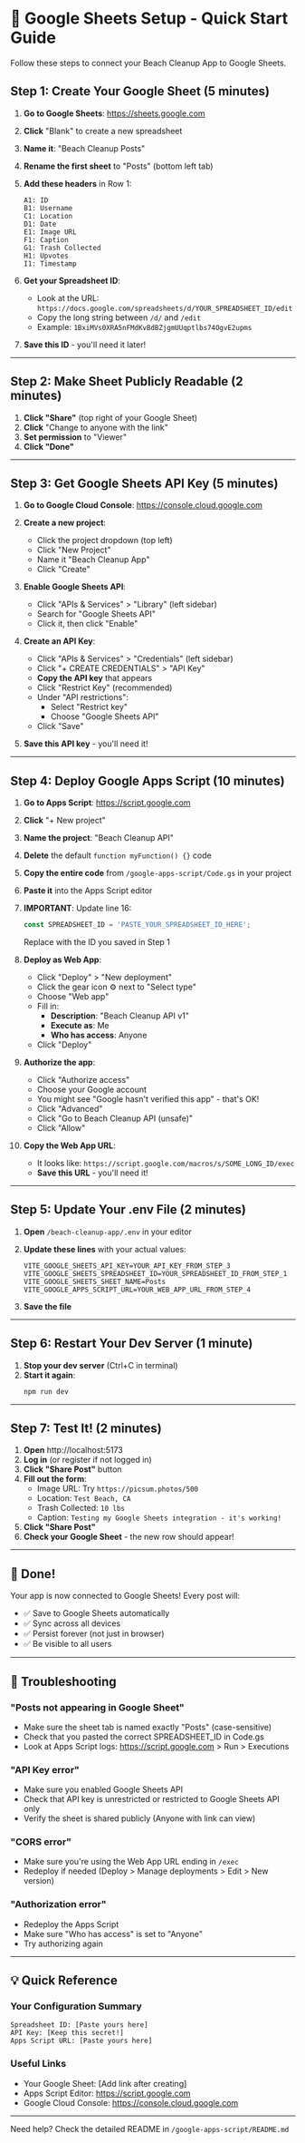# 🚀 Google Sheets Setup - Quick Start Guide

Follow these steps to connect your Beach Cleanup App to Google Sheets.

## Step 1: Create Your Google Sheet (5 minutes)

1. **Go to Google Sheets**: https://sheets.google.com
2. **Click** "Blank" to create a new spreadsheet
3. **Name it**: "Beach Cleanup Posts"
4. **Rename the first sheet** to "Posts" (bottom left tab)
5. **Add these headers** in Row 1:

   ```
   A1: ID
   B1: Username
   C1: Location
   D1: Date
   E1: Image URL
   F1: Caption
   G1: Trash Collected
   H1: Upvotes
   I1: Timestamp
   ```

6. **Get your Spreadsheet ID**:
   - Look at the URL: `https://docs.google.com/spreadsheets/d/YOUR_SPREADSHEET_ID/edit`
   - Copy the long string between `/d/` and `/edit`
   - Example: `1BxiMVs0XRA5nFMdKvBdBZjgmUUqptlbs74OgvE2upms`

7. **Save this ID** - you'll need it later!

---

## Step 2: Make Sheet Publicly Readable (2 minutes)

1. **Click "Share"** (top right of your Google Sheet)
2. **Click** "Change to anyone with the link"
3. **Set permission** to "Viewer"
4. **Click "Done"**

---

## Step 3: Get Google Sheets API Key (5 minutes)

1. **Go to Google Cloud Console**: https://console.cloud.google.com
2. **Create a new project**:
   - Click the project dropdown (top left)
   - Click "New Project"
   - Name it "Beach Cleanup App"
   - Click "Create"

3. **Enable Google Sheets API**:
   - Click "APIs & Services" > "Library" (left sidebar)
   - Search for "Google Sheets API"
   - Click it, then click "Enable"

4. **Create an API Key**:
   - Click "APIs & Services" > "Credentials" (left sidebar)
   - Click "+ CREATE CREDENTIALS" > "API Key"
   - **Copy the API key** that appears
   - Click "Restrict Key" (recommended)
   - Under "API restrictions":
     - Select "Restrict key"
     - Choose "Google Sheets API"
   - Click "Save"

5. **Save this API key** - you'll need it!

---

## Step 4: Deploy Google Apps Script (10 minutes)

1. **Go to Apps Script**: https://script.google.com
2. **Click** "+ New project"
3. **Name the project**: "Beach Cleanup API"
4. **Delete** the default `function myFunction() {}` code
5. **Copy the entire code** from `/google-apps-script/Code.gs` in your project
6. **Paste it** into the Apps Script editor
7. **IMPORTANT**: Update line 16:
   ```javascript
   const SPREADSHEET_ID = 'PASTE_YOUR_SPREADSHEET_ID_HERE';
   ```
   Replace with the ID you saved in Step 1

8. **Deploy as Web App**:
   - Click "Deploy" > "New deployment"
   - Click the gear icon ⚙️ next to "Select type"
   - Choose "Web app"
   - Fill in:
     - **Description**: "Beach Cleanup API v1"
     - **Execute as**: Me
     - **Who has access**: Anyone
   - Click "Deploy"

9. **Authorize the app**:
   - Click "Authorize access"
   - Choose your Google account
   - You might see "Google hasn't verified this app" - that's OK!
   - Click "Advanced"
   - Click "Go to Beach Cleanup API (unsafe)"
   - Click "Allow"

10. **Copy the Web App URL**:
    - It looks like: `https://script.google.com/macros/s/SOME_LONG_ID/exec`
    - **Save this URL** - you'll need it!

---

## Step 5: Update Your .env File (2 minutes)

1. **Open** `/beach-cleanup-app/.env` in your editor
2. **Update these lines** with your actual values:

   ```env
   VITE_GOOGLE_SHEETS_API_KEY=YOUR_API_KEY_FROM_STEP_3
   VITE_GOOGLE_SHEETS_SPREADSHEET_ID=YOUR_SPREADSHEET_ID_FROM_STEP_1
   VITE_GOOGLE_SHEETS_SHEET_NAME=Posts
   VITE_GOOGLE_APPS_SCRIPT_URL=YOUR_WEB_APP_URL_FROM_STEP_4
   ```

3. **Save the file**

---

## Step 6: Restart Your Dev Server (1 minute)

1. **Stop your dev server** (Ctrl+C in terminal)
2. **Start it again**:
   ```bash
   npm run dev
   ```

---

## Step 7: Test It! (2 minutes)

1. **Open** http://localhost:5173
2. **Log in** (or register if not logged in)
3. **Click "Share Post"** button
4. **Fill out the form**:
   - Image URL: Try `https://picsum.photos/500`
   - Location: `Test Beach, CA`
   - Trash Collected: `10 lbs`
   - Caption: `Testing my Google Sheets integration - it's working!`
5. **Click "Share Post"**
6. **Check your Google Sheet** - the new row should appear!

---

## 🎉 Done!

Your app is now connected to Google Sheets! Every post will:
- ✅ Save to Google Sheets automatically
- ✅ Sync across all devices
- ✅ Persist forever (not just in browser)
- ✅ Be visible to all users

---

## 🐛 Troubleshooting

### "Posts not appearing in Google Sheet"
- Make sure the sheet tab is named exactly "Posts" (case-sensitive)
- Check that you pasted the correct SPREADSHEET_ID in Code.gs
- Look at Apps Script logs: https://script.google.com > Run > Executions

### "API Key error"
- Make sure you enabled Google Sheets API
- Check that API key is unrestricted or restricted to Google Sheets API only
- Verify the sheet is shared publicly (Anyone with link can view)

### "CORS error"
- Make sure you're using the Web App URL ending in `/exec`
- Redeploy if needed (Deploy > Manage deployments > Edit > New version)

### "Authorization error"
- Redeploy the Apps Script
- Make sure "Who has access" is set to "Anyone"
- Try authorizing again

---

## 💡 Quick Reference

### Your Configuration Summary
```
Spreadsheet ID: [Paste yours here]
API Key: [Keep this secret!]
Apps Script URL: [Paste yours here]
```

### Useful Links
- Your Google Sheet: [Add link after creating]
- Apps Script Editor: https://script.google.com
- Google Cloud Console: https://console.cloud.google.com

---

Need help? Check the detailed README in `/google-apps-script/README.md`
